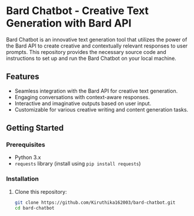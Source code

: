 # Bard Chatbot - Creative Text Generation with Bard API

Bard Chatbot is an innovative text generation tool that utilizes the power of the Bard API to create creative and contextually relevant responses to user prompts. This repository provides the necessary source code and instructions to set up and run the Bard Chatbot on your local machine.

## Features

- Seamless integration with the Bard API for creative text generation.
- Engaging conversations with context-aware responses.
- Interactive and imaginative outputs based on user input.
- Customizable for various creative writing and content generation tasks.

## Getting Started

### Prerequisites

- Python 3.x
- `requests` library (install using `pip install requests`)

### Installation

1. Clone this repository:

   ```bash
   git clone https://github.com/Kiruthika162003/bard-chatbot.git
   cd bard-chatbot
